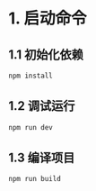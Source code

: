# 1. 启动命令

## 1.1 初始化依赖

```sh
npm install
```

## 1.2 调试运行

```sh
npm run dev
```

## 1.3 编译项目

```sh
npm run build
```

